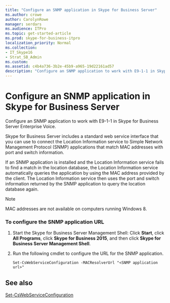 ```yaml
---
title: "Configure an SNMP application in Skype for Business Server"
ms.author: crowe
author: CarolynRowe
manager: serdars
ms.audience: ITPro
ms.topic: get-started-article
ms.prod: skype-for-business-itpro
localization_priority: Normal
ms.collection: 
- IT_Skype16
- Strat_SB_Admin
ms.custom:
ms.assetid: c4b4a736-3b2e-45b9-a965-19d22161ad57
description: "Configure an SNMP application to work with E9-1-1 in Skype for Business Server Enterprise Voice."
---
```


# Configure an SNMP application in Skype for Business Server
 
Configure an SNMP application to work with E9-1-1 in Skype for Business Server Enterprise Voice. 
  
Skype for Business Server includes a standard web service interface that you can use to connect the Location Information service to Simple Network Management Protocol (SNMP) applications that match MAC addresses with port and switch information. 
  
If an SNMP application is installed and the Location Information service fails to find a match in the location database, the Location Information service automatically queries the application by using the MAC address provided by the client. The Location Information service then uses the port and switch information returned by the SNMP application to query the location database again.
  
> [!NOTE]
> MAC addresses are not available on computers running Windows 8. 
  
### To configure the SNMP application URL

1.  Start the Skype for Business Server Management Shell: Click **Start**, click **All Programs**, click **Skype for Business 2015**, and then click **Skype for Business Server Management Shell**.
    
2. Run the following cmdlet to configure the URL for the SNMP application. 
    
   ```
   Set-CsWebServiceConfiguration -MACResolverUrl "<SNMP application url>" 
   ```

## See also

[Set-CsWebServiceConfiguration](https://docs.microsoft.com/powershell/module/skype/set-cswebserviceconfiguration?view=skype-ps)

